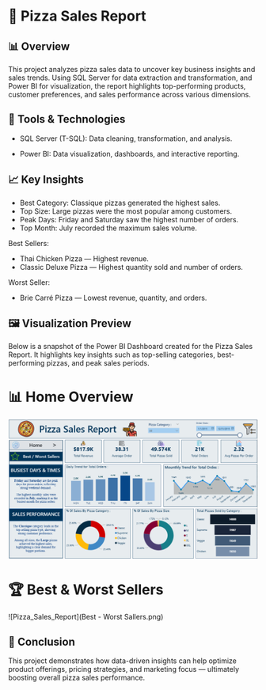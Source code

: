 # 🍕 Pizza Sales Report
## 📊 Overview

This project analyzes pizza sales data to uncover key business insights and sales trends. Using SQL Server for data extraction and transformation, and Power BI for visualization, the report highlights top-performing products, customer preferences, and sales performance across various dimensions.

## 🧰 Tools & Technologies

- SQL Server (T-SQL): Data cleaning, transformation, and analysis.
  
- Power BI: Data visualization, dashboards, and interactive reporting.

## 📈 Key Insights

  - Best Category: Classique pizzas generated the highest sales.
  - Top Size: Large pizzas were the most popular among customers.
  - Peak Days: Friday and Saturday saw the highest number of orders.
  - Top Month: July recorded the maximum sales volume.
    
  Best Sellers:
  - Thai Chicken Pizza — Highest revenue.
  - Classic Deluxe Pizza — Highest quantity sold and number of orders.
  
  Worst Seller:
  - Brie Carré Pizza — Lowest revenue, quantity, and orders.

## 🖼️ Visualization Preview

Below is a snapshot of the Power BI Dashboard created for the Pizza Sales Report. It highlights key insights such as top-selling categories, best-performing pizzas, and peak sales periods.

# 📊 Home Overview

![Pizza_Sales_Report](home.png)

# 🏆 Best & Worst Sellers

![Pizza_Sales_Report](Best - Worst Sallers.png)

## 📌 Conclusion

This project demonstrates how data-driven insights can help optimize product offerings, pricing strategies, and marketing focus — ultimately boosting overall pizza sales performance.

